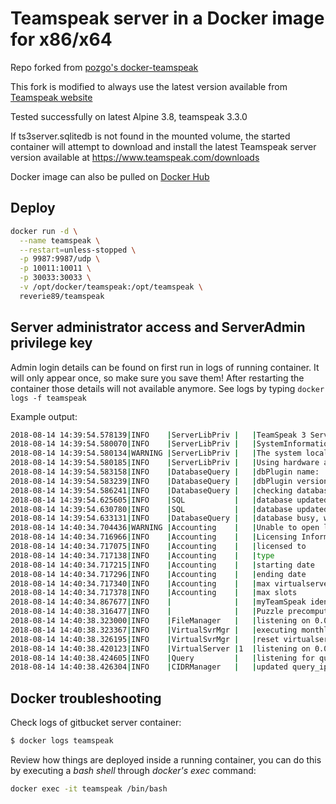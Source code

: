 # Teamspeak server in a Docker image for x86/x64
Repo forked from [pozgo's docker-teamspeak](https://github.com/pozgo/docker-teamspeak)

This fork is modified to always use the latest version available from [Teamspeak website](https://www.teamspeak.com/downloads)


Tested successfully on latest Alpine 3.8, teamspeak 3.3.0

If ts3server.sqlitedb is not found in the mounted volume, the started container will attempt to download and install the latest Teamspeak server version available at https://www.teamspeak.com/downloads

Docker image can also be pulled on [Docker Hub](https://hub.docker.com/r/reverie89/teamspeak/)

## Deploy
```bash
docker run -d \
  --name teamspeak \
  --restart=unless-stopped \
  -p 9987:9987/udp \
  -p 10011:10011 \
  -p 30033:30033 \
  -v /opt/docker/teamspeak:/opt/teamspeak \
  reverie89/teamspeak
```

## Server administrator access and ServerAdmin privilege key
Admin login details can be found on first run in logs of running container. It will only appear once, so make sure you save them! After restarting the container those details will not available anymore. See logs by typing `docker logs -f teamspeak`  

Example output:  

```bash
2018-08-14 14:39:54.578139|INFO    |ServerLibPriv |   |TeamSpeak 3 Server 3.3.0 (2018-07-31 16:10:01)
2018-08-14 14:39:54.580070|INFO    |ServerLibPriv |   |SystemInformation: Linux 4.4.0-122-generic #146-Ubuntu SMP Mon Apr 23 15:34:04 UTC 2018 x86_64 Binary: 64bit
2018-08-14 14:39:54.580134|WARNING |ServerLibPriv |   |The system locale is set to "C" this can cause unexpected behavior. We advice you to repair your locale!
2018-08-14 14:39:54.580185|INFO    |ServerLibPriv |   |Using hardware aes
2018-08-14 14:39:54.583158|INFO    |DatabaseQuery |   |dbPlugin name:    SQLite3 plugin, Version 3, (c)TeamSpeak Systems GmbH
2018-08-14 14:39:54.583239|INFO    |DatabaseQuery |   |dbPlugin version: 3.11.1
2018-08-14 14:39:54.586241|INFO    |DatabaseQuery |   |checking database integrity (may take a while)
2018-08-14 14:39:54.625605|INFO    |SQL           |   |database updated successfully to revision: 28
2018-08-14 14:39:54.630780|INFO    |SQL           |   |database updated successfully to revision: 29
2018-08-14 14:39:54.633131|INFO    |DatabaseQuery |   |database busy, waiting for finishing index tasks, may take some time!
2018-08-14 14:40:34.704436|WARNING |Accounting    |   |Unable to open licensekey.dat, falling back to limited functionality
2018-08-14 14:40:34.716966|INFO    |Accounting    |   |Licensing Information
2018-08-14 14:40:34.717075|INFO    |Accounting    |   |licensed to       : Anonymous
2018-08-14 14:40:34.717138|INFO    |Accounting    |   |type              : No License
2018-08-14 14:40:34.717215|INFO    |Accounting    |   |starting date     : Sun Jul  1 00:00:00 2018
2018-08-14 14:40:34.717296|INFO    |Accounting    |   |ending date       : Wed Jul 31 00:00:00 2019
2018-08-14 14:40:34.717340|INFO    |Accounting    |   |max virtualservers: 1
2018-08-14 14:40:34.717378|INFO    |Accounting    |   |max slots         : 32
2018-08-14 14:40:34.867677|INFO    |              |   |myTeamSpeak identifier revocation list was downloaded successfully - all related features are activated
2018-08-14 14:40:38.316477|INFO    |              |   |Puzzle precompute time: 3476
2018-08-14 14:40:38.323000|INFO    |FileManager   |   |listening on 0.0.0.0:30033, [::]:30033
2018-08-14 14:40:38.323367|INFO    |VirtualSvrMgr |   |executing monthly interval
2018-08-14 14:40:38.326195|INFO    |VirtualSvrMgr |   |reset virtualserver traffic statistics
2018-08-14 14:40:38.420123|INFO    |VirtualServer |1  |listening on 0.0.0.0:9987, [::]:9987
2018-08-14 14:40:38.424605|INFO    |Query         |   |listening for query on 0.0.0.0:10011, [::]:10011
2018-08-14 14:40:38.426304|INFO    |CIDRManager   |   |updated query_ip_whitelist ips: 127.0.0.1/32, ::1/128,
```

## Docker troubleshooting
Check logs of gitbucket server container:
```bash
$ docker logs teamspeak
```

Review how things are deployed inside a running container, you can do this by executing a _bash shell_ through _docker's exec_ command:
```bash
docker exec -it teamspeak /bin/bash
```
